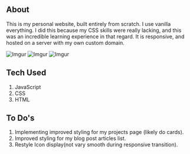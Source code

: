 ## About

This is my personal website, built entirely from scratch. I use vanilla everything. I did this because my CSS skills were really lacking, and this was an incredible learning experience in that regard. It is responsive, and hosted on a server with my own custom domain.

![Imgur](https://i.imgur.com/EWuiGK3.png)
![Imgur](https://i.imgur.com/Mu9n6UY.png)
![Imgur](https://i.imgur.com/fiO6uxm.png)

## Tech Used

1. JavaScript
2. CSS
3. HTML

## To Do's

1. Implementing improved styling for my projects page (likely do cards).
2. Improved styling for my blog post articles list.
3. Restyle Icon display(not vary smooth during responsive transition).
